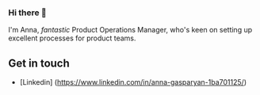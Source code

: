 ### Hi there 👋

I'm Anna, _fantastic_ Product Operations Manager, who's keen on setting up excellent processes for product teams. 

## Get in touch

- [Linkedin] (https://www.linkedin.com/in/anna-gasparyan-1ba701125/)
